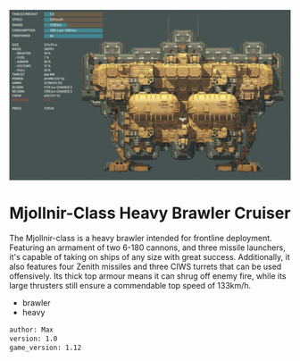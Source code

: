 
![](Mjollnir.png)
# Mjollnir-Class Heavy Brawler Cruiser
The Mjollnir-class is a heavy brawler intended for frontline deployment. Featuring an armament of two 6-180 cannons, and three missile launchers, it's capable of taking on ships of any size with great success. Additionally, it also features four Zenith missiles and three CIWS turrets that can be used offensively. Its thick top armour means it can shrug off enemy fire, while its large thrusters still ensure a commendable top speed of 133km/h.

- brawler
- heavy


```
author: Max
version: 1.0
game_version: 1.12
```
            